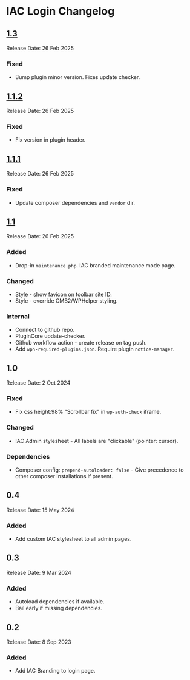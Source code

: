 # IAC Login Changelog

## [1.3](https://github.com/yakyakman/iac-login/releases/tag/1.3/)
Release Date: 26 Feb 2025

### Fixed
- Bump plugin minor version. Fixes update checker.

## [1.1.2](https://github.com/yakyakman/iac-login/releases/tag/1.1.2/)
Release Date: 26 Feb 2025

### Fixed
- Fix version in plugin header.

## [1.1.1](https://github.com/yakyakman/iac-login/releases/tag/1.1.1/)
Release Date: 26 Feb 2025

### Fixed
- Update composer dependencies and `vendor` dir.

## [1.1](https://github.com/yakyakman/iac-login/releases/tag/1.1/)
Release Date: 26 Feb 2025

### Added
- Drop-in `maintenance.php`. IAC branded maintenance mode page.

### Changed
- Style - show favicon on toolbar site ID.
- Style - override CMB2/WPHelper styling.

### Internal
- Connect to github repo.
- PluginCore update-checker.
- Github workflow action - create release on tag push.
- Add `wph-required-plugins.json`. Require plugin `notice-manager`.

## 1.0
Release Date: 2 Oct 2024

### Fixed
- Fix css height:98% "Scrollbar fix" in `wp-auth-check` iframe.

### Changed
- IAC Admin stylesheet - All labels are "clickable" (pointer: cursor).

### Dependencies
- Composer config: `prepend-autoloader: false` - Give precedence to other composer installations if present.

## 0.4
Release Date: 15 May 2024

### Added
- Add custom IAC stylesheet to all admin pages.

## 0.3
Release Date: 9 Mar 2024

### Added
- Autoload dependencies if available.
- Bail early if missing dependencies.

## 0.2
Release Date: 8 Sep 2023

### Added
- Add IAC Branding to login page.

